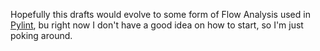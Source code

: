 Hopefully this drafts would evolve to some form of Flow Analysis used in [Pylint](https://github.com/PyCQA/pylint), bu right now I don't have a good idea on how to start, so I'm just poking around.
